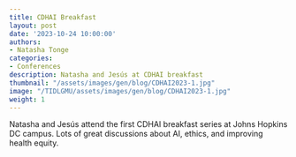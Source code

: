 ```yaml
---
title: CDHAI Breakfast
layout: post
date: '2023-10-24 10:00:00'
authors:
- Natasha Tonge
categories:
- Conferences
description: Natasha and Jesús at CDHAI breakfast
thumbnail: "/assets/images/gen/blog/CDHAI2023-1.jpg"
image: "/TIDLGMU/assets/images/gen/blog/CDHAI2023-1.jpg"
weight: 1
---
```



Natasha and Jesús attend the first CDHAI breakfast series at Johns Hopkins DC campus. Lots of great discussions about AI, ethics, and improving health equity.

